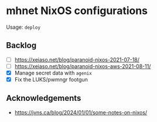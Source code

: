 # mhnet NixOS configurations

Usage: `deploy`


## Backlog

- [ ] https://xeiaso.net/blog/paranoid-nixos-2021-07-18/
- [ ] https://xeiaso.net/blog/paranoid-nixos-aws-2021-08-11/
- [x] Manage secret data with `agenix`
- [x] Fix the LUKS/pwmngr footgun

## Acknowledgements

- https://jvns.ca/blog/2024/01/01/some-notes-on-nixos/

